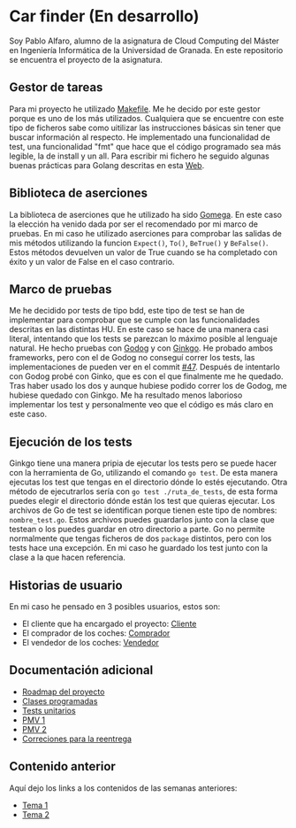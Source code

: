 # Car finder (En desarrollo)
Soy Pablo Alfaro, alumno de la asignatura de Cloud Computing del Máster en Ingeniería Informática de la Universidad de Granada. En este repositorio se encuentra el proyecto de la asignatura.


## Gestor de tareas

Para mi proyecto he utilizado [Makefile](https://github.com/pabloalfaro/Car-finder/blob/main/Makefile). Me he decido por este gestor porque es uno de los más utilizados. Cualquiera que se encuentre con este tipo de ficheros sabe como uitilizar las instrucciones básicas sin tener que buscar información al respecto. He implementado una funcionalidad de test, una funcionalidad "fmt" que hace que el código programado sea más legible, la de install y un all. Para escribir mi fichero he seguido algunas buenas prácticas para Golang descritas en esta [Web](https://ops.tips/blog/minimal-golang-makefile/).

## Biblioteca de aserciones

La biblioteca de aserciones que he utilizado ha sido [Gomega](https://github.com/onsi/gomega). En este caso la elección ha venido dada por ser el recomendado por mi marco de pruebas. En mi caso he utilizado aserciones para comprobar las salidas de mis métodos utilizando la funcion `Expect()`, `To()`, `BeTrue()` y `BeFalse()`. Estos métodos devuelven un valor de True cuando se ha completado con éxito y un valor de False en el caso contrario.

## Marco de pruebas

Me he decidido por tests de tipo bdd, este tipo de test se han de implementar para comprobar que se cumple con las funcionalidades descritas en las distintas HU. En este caso se hace de una manera casi literal, intentando que los tests se parezcan lo máximo posible al lenguaje natural. He hecho pruebas con [Godog](https://github.com/cucumber/godog) y con [Ginkgo](https://github.com/onsi/ginkgo). He probado ambos frameworks, pero con el de Godog no conseguí correr los tests, las implementaciones de pueden ver en el commit [#47](https://github.com/pabloalfaro/Car-finder/commit/afea01ddabb865584b1fa0807eed2b5aacf6453f). Después de intentarlo con Godog probé con Ginko, que es con el que finalmente me he quedado. Tras haber usado los dos y aunque hubiese podido correr los de Godog, me hubiese quedado con Ginkgo. Me ha resultado menos laborioso implementar los test y personalmente veo que el código es más claro en este caso. 

## Ejecución de los tests

Ginkgo tiene una manera pripia de ejecutar los tests pero se puede hacer con la herramienta de Go, utilizando el comando `go test`. De esta manera ejecutas los test que tengas en el directorio dónde lo estés ejecutando. Otra método de ejecutrarlos sería con `go test ./ruta_de_tests`, de esta forma puedes elegir el directorio dónde están los test que quieras ejecutar. Los archivos de Go de test se identifican porque tienen este tipo de nombres: `nombre_test.go`. Estos archivos puedes guardarlos junto con la clase que testean o los puedes guardar en otro directorio a parte. Go no permite normalmente que tengas ficheros de dos `package` distintos, pero con los tests hace una excepción. En mi caso he guardado los test junto con la clase a la que hacen referencia.

## Historias de usuario

En mi caso he pensado en 3 posibles usuarios, estos son:

- El cliente que ha encargado el proyecto: [Cliente](https://github.com/pabloalfaro/Car-finder/issues?q=is%3Aissue+is%3Aopen+label%3Acliente)
- El comprador de los coches: [Comprador](https://github.com/pabloalfaro/Car-finder/issues?q=is%3Aissue+is%3Aopen+label%3Acomprador)
- El vendedor de los coches: [Vendedor](https://github.com/pabloalfaro/Car-finder/issues?q=is%3Aissue+is%3Aopen+label%3Avendedor)



## Documentación adicional
- [Roadmap del proyecto](https://github.com/pabloalfaro/Car-finder/blob/main/roadmap.md)
- [Clases programadas](https://github.com/pabloalfaro/Car-finder/tree/main/src)
- [Tests unitarios](https://github.com/pabloalfaro/Car-finder/tree/main/src/controlador)
- [PMV 1](https://github.com/pabloalfaro/Car-finder/milestone/3)
- [PMV 2](https://github.com/pabloalfaro/Car-finder/milestone/4)
- [Correciones para la reentrega](https://github.com/pabloalfaro/Car-finder/milestone/5)


## Contenido anterior
Aquí dejo los links a los contenidos de las semanas anteriores:

- [Tema 1](https://github.com/pabloalfaro/Car-finder/blob/main/Semanas%20anteriores/tema1.md)
- [Tema 2](https://github.com/pabloalfaro/Car-finder/blob/main/Semanas%20anteriores/tema2.md)
